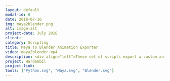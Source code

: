 ```yaml
---
layout: default
modal-id: 6
date: 2018-07-16
img: maya2blender.png
alt: image-alt
project-date: July 2018
client: 
category: Scripting
title: Maya To Blender Animation Exporter
video: maya2blender.mp4
description: <div align="left">These set of scripts export a custom animation(both model and hair) from Maya and imports them into Blender. This tool was needed because of shader/renderer license problem occured for Deedema team on "Hardambil" project.</div>
project: Hardambil
project-link: 
tools: ["Python.svg", "Maya.svg", "Blender.svg"]
---
```

